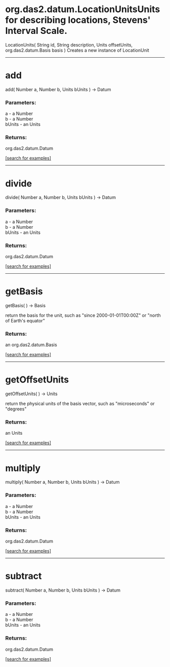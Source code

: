 # org.das2.datum.LocationUnitsUnits for describing locations, Stevens' Interval Scale.
LocationUnits( String id, String description, Units offsetUnits, org.das2.datum.Basis basis )
Creates a new instance of LocationUnit

***
<a name="add"></a>
# add
add( Number a, Number b, Units bUnits ) &rarr; Datum



### Parameters:
a - a Number
<br>b - a Number
<br>bUnits - an Units

### Returns:
org.das2.datum.Datum


<a href="https://github.com/autoplot/dev/search?q=add&unscoped_q=add">[search for examples]</a>

***
<a name="divide"></a>
# divide
divide( Number a, Number b, Units bUnits ) &rarr; Datum



### Parameters:
a - a Number
<br>b - a Number
<br>bUnits - an Units

### Returns:
org.das2.datum.Datum


<a href="https://github.com/autoplot/dev/search?q=divide&unscoped_q=divide">[search for examples]</a>

***
<a name="getBasis"></a>
# getBasis
getBasis(  ) &rarr; Basis

return the basis for the unit, such as "since 2000-01-01T00:00Z" or "north of Earth's equator"

### Returns:
an org.das2.datum.Basis


<a href="https://github.com/autoplot/dev/search?q=getBasis&unscoped_q=getBasis">[search for examples]</a>

***
<a name="getOffsetUnits"></a>
# getOffsetUnits
getOffsetUnits(  ) &rarr; Units

return the physical units of the basis vector, such as "microseconds" or "degrees"

### Returns:
an Units


<a href="https://github.com/autoplot/dev/search?q=getOffsetUnits&unscoped_q=getOffsetUnits">[search for examples]</a>

***
<a name="multiply"></a>
# multiply
multiply( Number a, Number b, Units bUnits ) &rarr; Datum



### Parameters:
a - a Number
<br>b - a Number
<br>bUnits - an Units

### Returns:
org.das2.datum.Datum


<a href="https://github.com/autoplot/dev/search?q=multiply&unscoped_q=multiply">[search for examples]</a>

***
<a name="subtract"></a>
# subtract
subtract( Number a, Number b, Units bUnits ) &rarr; Datum



### Parameters:
a - a Number
<br>b - a Number
<br>bUnits - an Units

### Returns:
org.das2.datum.Datum


<a href="https://github.com/autoplot/dev/search?q=subtract&unscoped_q=subtract">[search for examples]</a>

